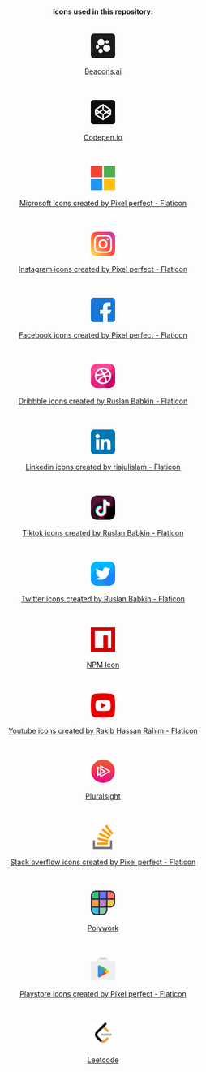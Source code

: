  <div align="center">
  <h4>Icons used in this repository:</h4>
  <br>

  <img src="https://raw.githubusercontent.com/igorskyflyer/igorskyflyer/main/assets/beacons.png" width="48">

  <br>

<a href="https://beacons.ai" title="Beacon.ai icon">Beacons.ai</a>

<br>

<br>

<img src="https://raw.githubusercontent.com/igorskyflyer/igorskyflyer/main/assets/codepen.png" width="48">

  <br>

<a href="https://codepen.io" title="Codepen icon">Codepen.io</a>

<br>

<br>

<img src="https://raw.githubusercontent.com/igorskyflyer/igorskyflyer/main/assets/microsoft.png" width="48">

  <br>

<a href="https://www.flaticon.com/free-icons/microsoft" title="microsoft icons">Microsoft icons created by Pixel perfect - Flaticon</a>

<br>

<br>
 
  <img src="https://raw.githubusercontent.com/igorskyflyer/igorskyflyer/main/assets/instagram.png" width="48">
  
 <br>
 
 <a href="https://www.flaticon.com/free-icons/instagram" title="instagram icons">Instagram icons created by Pixel perfect - Flaticon</a>
  
  <br>
  
  <br>

  <img src="https://raw.githubusercontent.com/igorskyflyer/igorskyflyer/main/assets/facebook.png" width="48">
 
 <br>
 
 <a href="https://www.flaticon.com/free-icons/facebook" title="facebook icons">Facebook icons created by Pixel perfect - Flaticon</a>
  
  <br>
  
  <br>

  <img src="https://raw.githubusercontent.com/igorskyflyer/igorskyflyer/main/assets/dribbble.png" width="48">
 
 <br>
 
 <a href="https://www.flaticon.com/free-icons/dribbble" title="dribbble icons">Dribbble icons created by Ruslan Babkin - Flaticon</a>
  
  <br>
  
  <br>

  <img src="https://raw.githubusercontent.com/igorskyflyer/igorskyflyer/main/assets/linkedin.png" width="48">
 
 <br>
 
 <a href="https://www.flaticon.com/free-icons/linkedin" title="linkedin icons">Linkedin icons created by riajulislam - Flaticon</a>
  
  <br>
  
  <br>

  <img src="https://raw.githubusercontent.com/igorskyflyer/igorskyflyer/main/assets/tiktok.png" width="48">
 
 <br>
 
 <a href="https://www.flaticon.com/free-icons/tiktok" title="tiktok icons">Tiktok icons created by Ruslan Babkin - Flaticon</a>
  
  <br>
  
  <br>

  <img src="https://raw.githubusercontent.com/igorskyflyer/igorskyflyer/main/assets/twitter.png" width="48">
 
 <br>
 
 <a href="https://www.flaticon.com/free-icons/twitter" title="twitter icons">Twitter icons created by Ruslan Babkin - Flaticon</a>
  
  <br>
  
  <br>

<img src="https://raw.githubusercontent.com/igorskyflyer/igorskyflyer/main/assets/npm.png" width="48">
 
 <br>

<a href="https://iconscout.com/icons/npm" target="_blank">NPM Icon</a>

 <br>
 
 <br>
 
 <img src="https://raw.githubusercontent.com/igorskyflyer/igorskyflyer/main/assets/youtube.png" width="48">
 
 <br>
 
 <a href="https://www.flaticon.com/free-icons/youtube" title="youtube icons">Youtube icons created by Rakib Hassan Rahim - Flaticon</a>
 
  <br>
 
 <br>
 
 <img src="https://raw.githubusercontent.com/igorskyflyer/igorskyflyer/main/assets/pluralsight.png" width="48">
 
 <br>
 
 <a href="https://pluralsight.com">Pluralsight</a>
 
  <br>
 
 <br>
 
 <img src="https://raw.githubusercontent.com/igorskyflyer/igorskyflyer/main/assets/stack-overflow.png" width="48">
 
 <br>
 
 <a href="https://www.flaticon.com/free-icons/stack-overflow" title="stack overflow icons">Stack overflow icons created by Pixel perfect - Flaticon</a>
 
 <br>
 
 <br>
 
 <img src="https://raw.githubusercontent.com/igorskyflyer/igorskyflyer/main/assets/polywork.png" width="48">
 
 <br>
 
 <a href="https://www.polywork.com">Polywork</a>
 
 <br>
 
 <br>
 
 <img src="https://raw.githubusercontent.com/igorskyflyer/igorskyflyer/main/assets/play-store.png" width="48">
 
 <br>
 
 <a href="https://www.flaticon.com/free-icons/playstore" title="playstore icons">Playstore icons created by Pixel perfect - Flaticon</a>
 
  <br>
 
 <br>
 
 <img src="https://raw.githubusercontent.com/igorskyflyer/igorskyflyer/main/assets/leetcode.png" width="48">
 
 <br>
 
 <a href="https://leetcode.com/">Leetcode</a>
</div>
